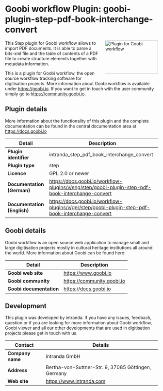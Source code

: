 # Goobi workflow Plugin: goobi-plugin-step-pdf-book-interchange-convert

<img src="https://goobi.io/wp-content/uploads/logo_goobi_plugin.png" align="right" style="margin:0 0 20px 20px;" alt="Plugin for Goobi workflow" width="175" height="109">

This Step plugin for Goobi workflow allows to import PDF documents. It is able to parse a bits-xml file and the table of contents of a PDF file to create structure elements together with metadata information.

This is a plugin for Goobi workflow, the open source workflow tracking software for digitisation projects. More information about Goobi workflow is available under https://goobi.io. If you want to get in touch with the user community simply go to https://community.goobi.io.

## Plugin details

More information about the functionality of this plugin and the complete documentation can be found in the central documentation area at https://docs.goobi.io

Detail                      | Description
--------------------------- | ----------------------
**Plugin identifier**       | intranda_step_pdf_book_interchange_convert
**Plugin type**             | step
**Licence**                 | GPL 2.0 or newer
**Documentation (German)**  | https://docs.goobi.io/workflow-plugins/v/eng/step/goobi-plugin-step-pdf-book-interchange-convert
**Documentation (English)** | https://docs.goobi.io/workflow-plugins/v/ger/step/goobi-plugin-step-pdf-book-interchange-convert

## Goobi details

Goobi workflow is an open source web application to manage small and large digitisation projects mostly in cultural heritage institutions all around the world. More information about Goobi can be found here:

Detail                      | Description
--------------------------- | ---------------------------
**Goobi web site**          | https://www.goobi.io
**Goobi community**         | https://community.goobi.io
**Goobi documentation**     | https://docs.goobi.io

## Development

This plugin was developed by intranda. If you have any issues, feedback, question or if you are looking for more information about Goobi workflow, Goobi viewer and all our other developments that are used in digitisation projects please get in touch with us.  

Contact                     | Details
--------------------------- | ----------------------------------------------------
**Company name**            | intranda GmbH
**Address**                 | Bertha-von-Suttner-Str. 9, 37085 Göttingen, Germany
**Web site**                | https://www.intranda.com
